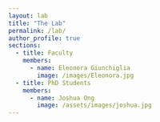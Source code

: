 ```yaml
---
layout: lab
title: "The Lab"
permalink: /lab/
author_profile: true
sections:
  - title: Faculty
    members:
      - name: Eleonora Giunchiglia
        image: /images/Eleonora.jpg
  - title: PhD Students
    members:
      - name: Joshua Ong
        image: /assets/images/joshua.jpg
---
```

